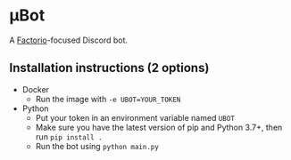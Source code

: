 # µBot

A [Factorio](https://factorio.com/)-focused Discord bot.

## Installation instructions (2 options)

- Docker
  - Run the image with `-e UBOT=YOUR_TOKEN`
- Python
  - Put your token in an environment variable named `UBOT`
  - Make sure you have the latest version of pip and Python 3.7+, then run `pip install .`
  - Run the bot using `python main.py`
